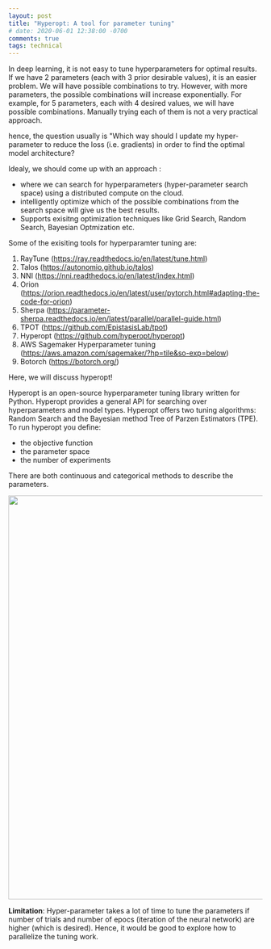 ```yaml
---
layout: post
title: "Hyperopt: A tool for parameter tuning"
# date: 2020-06-01 12:38:00 -0700
comments: true
tags: technical
---
```


In deep learning, it is not easy to tune hyperparameters for optimal results. If we have 2 parameters (each with 3 prior desirable values), it is an easier problem. We will have possible combinations to try. However, with more parameters, the possible combinations will increase exponentially. For example, for 5 parameters, each with 4 desired values, we will have possible combinations. Manually trying each of them is not a very practical approach.

hence, the question usually is "Which way should I update my hyper-parameter to reduce the loss (i.e. gradients) in order to find the optimal model architecture?

Idealy, we should come up with an approach : 

* where we can search for hyperparameters (hyper-parameter search space) using a distributed compute on the cloud.
* intelligently optimize which of the possible combinations from the search space will give us the best results.
* Supports exisitng optimization techniques like Grid Search, Random Search, Bayesian Optmization etc.

Some of the exisiting tools for hyperparamter tuning are:
1. RayTune (https://ray.readthedocs.io/en/latest/tune.html)
2. Talos (https://autonomio.github.io/talos)
3. NNI (https://nni.readthedocs.io/en/latest/index.html)
4. Orion (https://orion.readthedocs.io/en/latest/user/pytorch.html#adapting-the-code-for-orion)
5. Sherpa (https://parameter-sherpa.readthedocs.io/en/latest/parallel/parallel-guide.html)
6. TPOT (https://github.com/EpistasisLab/tpot)
7. Hyperopt (https://github.com/hyperopt/hyperopt)
8. AWS Sagemaker Hyperparameter tuning (https://aws.amazon.com/sagemaker/?hp=tile&so-exp=below)
9. Botorch (https://botorch.org/)

Here, we will discuss hyperopt!

Hyperopt is an open-source hyperparameter tuning library written for Python. Hyperopt provides a general API for searching over hyperparameters and model types. Hyperopt offers two tuning algorithms: Random Search and the Bayesian method Tree of Parzen Estimators (TPE). To run hyperopt you define:
* the objective function
* the parameter space
* the number of experiments 

There are both continuous and categorical methods to describe the parameters.

<img src="/img/hyperopt.png " width="600" height="800" />

**Limitation**:
Hyper-parameter takes a lot of time to tune the parameters if number of trials and number of epocs (iteration of the neural network) are higher (which is desired). Hence, it would be good to explore how to parallelize the tuning work.

